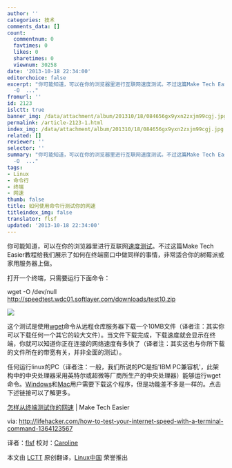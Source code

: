 ```yaml
---
author: ''
categories: 技术
comments_data: []
count:
  commentnum: 0
  favtimes: 0
  likes: 0
  sharetimes: 0
  viewnum: 30258
date: '2013-10-18 22:34:00'
editorchoice: false
excerpt: "你可能知道，可以在你的浏览器里进行互联网速度测试。不过这篇Make Tech Easier教程给我们展示了如何在终端窗口中做同样的事情，非常适合你的树莓派或家用服务器上做。\r\n打开一个终端，只需要运行下面命令：\r\nwget
  -O  ..."
fromurl: ''
id: 2123
islctt: true
banner_img: /data/attachment/album/201310/18/084656gx9yxn2zxjm99cgj.jpg
permalink: /article-2123-1.html
index_img: /data/attachment/album/201310/18/084656gx9yxn2zxjm99cgj.jpg.thumb.jpg
related: []
reviewer: ''
selector: ''
summary: "你可能知道，可以在你的浏览器里进行互联网速度测试。不过这篇Make Tech Easier教程给我们展示了如何在终端窗口中做同样的事情，非常适合你的树莓派或家用服务器上做。\r\n打开一个终端，只需要运行下面命令：\r\nwget
  -O  ..."
tags:
- Linux
- 命令行
- 终端
- 网速
thumb: false
title: 如何使用命令行测试你的网速
titleindex_img: false
translator: flsf
updated: '2013-10-18 22:34:00'
---
```


 


你可能知道，可以在你的浏览器里进行互联网[速度测试](http://www.speedtest.net/)。不过这篇Make Tech Easier教程给我们展示了如何在终端窗口中做同样的事情，非常适合你的树莓派或家用服务器上做。


打开一个终端，只需要运行下面命令：


wget -O /dev/null http://speedtest.wdc01.softlayer.com/downloads/test10.zip


![](/data/attachment/album/201310/18/084656gx9yxn2zxjm99cgj.jpg)


这个测试是使用[wget](http://lifehacker.com/161202/geek-to-live--mastering-wget)命令从远程仓库服务器下载一个10MB文件（译者注：其实你可以下载任何一个其它的较大文件）。当文件下载完成，下载速度就会显示在终端，你就可以知道你正在连接的网络速度有多快了（译者注：其实这也与你所下载的文件所在的带宽有关，并非全面的测试）。


任何运行linux的PC（译者注：一般，我们所说的PC是指'IBM PC兼容机'，此架构中的中央处理器采用英特尔或超微等厂商所生产的中央处理器）能够运行wget命令。[Windows](http://gnuwin32.sourceforge.net/packages/wget.htm)和[Mac](https://www.macupdate.com/app/mac/33951/wget)用户需要下载这个程序，但是功能差不多是一样的。点击下述链接可以了解更多。


[怎样从终端测试你的网速](http://www.maketecheasier.com/quick-tips/test-internet-connection-speed-from-terminal) | Make Tech Easier


 


via: <http://lifehacker.com/how-to-test-your-internet-speed-with-a-terminal-command-1364123567>


译者：[flsf](https://github.com/flsf) 校对：[Caroline](https://github.com/carolinewuyan)


本文由 [LCTT](https://github.com/LCTT/TranslateProject) 原创翻译，[Linux中国](http://linux.cn/) 荣誉推出